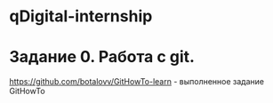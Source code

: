 # qDigital-internship

# Задание 0. Работа с git.
https://github.com/botalovv/GitHowTo-learn - выполненное задание GitHowTo
